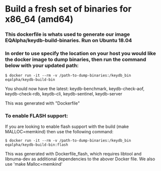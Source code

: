 # Build a fresh set of binaries for x86_64 (amd64)

### This dockerfile is whats used to generate our image EQAlpha/keydb-build-binaries. Run on Ubuntu 18.04

### In order to use specify the location on your host you would like the docker image to dump binaries, then run the command below with your updated path:

```
$ docker run -it --rm -v /path-to-dump-binaries:/keydb_bin eqalpha/keydb-build-bin
```
You should now have the latest: keydb-benchmark, keydb-check-aof, keydb-check-rdb, keydb-cli, keydb-sentinel, keydb-server

This was generated with "Dockerfile"

### To enable FLASH support:

If you are looking to enable flash support with the build (make MALLOC=memkind) then use the following command:
```
$ docker run -it --rm -v /path-to-dump-binaries:/keydb_bin eqalpha/keydb-build-bin:flash
```
This was generated with Dockerfile_flash, which requires libtool and libnuma-dev as additional dependencies to the abover Docker file. We also use 'make Malloc=memkind'
